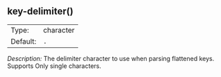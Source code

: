 ---
---
<!-- This file is under the copyright of Axoflow, and licensed under Apache License 2.0, except for using the Axoflow and AxoSyslog trademarks. -->

## key-delimiter()

|          |                                                  |
| -------- | ------------------------------------------------ |
| Type:    | character |
| Default: | `.` |

*Description:* The delimiter character to use when parsing flattened keys. Supports Only single characters.
